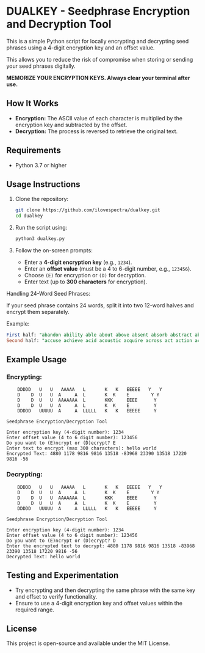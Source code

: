 # DUALKEY - Seedphrase Encryption and Decryption Tool

This is a simple Python script for locally encrypting and decrypting seed phrases using a 4-digit encryption key and an offset value.

This allows you to reduce the risk of compromise when storing or sending your seed phrases digitally.

**MEMORIZE YOUR ENCRYPTION KEYS. Always clear your terminal after use.**


## How It Works

- **Encryption:** The ASCII value of each character is multiplied by the encryption key and subtracted by the offset.
- **Decryption:** The process is reversed to retrieve the original text.

## Requirements

- Python 3.7 or higher

## Usage Instructions

1. Clone the repository:
   ```bash
   git clone https://github.com/ilovespectra/dualkey.git
   cd dualkey
   ```

2. Run the script using:
   ```bash
   python3 dualkey.py
   ```

1. Follow the on-screen prompts:
   - Enter a **4-digit encryption key** (e.g., `1234`).
   - Enter an **offset value** (must be a 4 to 6-digit number, e.g., `123456`).
   - Choose `(E)` for encryption or `(D)` for decryption.
   - Enter text (up to **300 characters** for encryption).

Handling 24-Word Seed Phrases:

If your seed phrase contains 24 words, split it into two 12-word halves and encrypt them separately.

Example:
```sql
First half: "abandon ability able about above absent absorb abstract absurd abuse access accident"
Second half: "accuse achieve acid acoustic acquire across act action actor actress actual adapt"
```

## Example Usage

### Encrypting:
```
    DDDDD   U   U   AAAAA   L       K   K   EEEEE   Y   Y
    D    D  U   U  A     A  L       K  K    E        Y Y
    D    D  U   U  AAAAAAA  L       KKK     EEEE      Y
    D    D  U   U  A     A  L       K  K    E         Y
    DDDDD   UUUUU  A     A  LLLLL   K   K   EEEEE     Y

Seedphrase Encryption/Decryption Tool

Enter encryption key (4-digit number): 1234
Enter offset value (4 to 6 digit number): 123456
Do you want to (E)ncrypt or (D)ecrypt? E
Enter text to encrypt (max 300 characters): hello world
Encrypted Text: 4880 1178 9816 9816 13518 -83968 23390 13518 17220 9816 -56
```

### Decrypting:
```
    DDDDD   U   U   AAAAA   L       K   K   EEEEE   Y   Y
    D    D  U   U  A     A  L       K  K    E        Y Y
    D    D  U   U  AAAAAAA  L       KKK     EEEE      Y
    D    D  U   U  A     A  L       K  K    E         Y
    DDDDD   UUUUU  A     A  LLLLL   K   K   EEEEE     Y

Seedphrase Encryption/Decryption Tool

Enter encryption key (4-digit number): 1234
Enter offset value (4 to 6 digit number): 123456
Do you want to (E)ncrypt or (D)ecrypt? D
Enter the encrypted text to decrypt: 4880 1178 9816 9816 13518 -83968 23390 13518 17220 9816 -56
Decrypted Text: hello world
```

## Testing and Experimentation

- Try encrypting and then decrypting the same phrase with the same key and offset to verify functionality.
- Ensure to use a 4-digit encryption key and offset values within the required range.

## License

This project is open-source and available under the MIT License.
